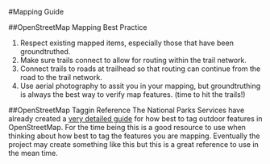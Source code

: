#Mapping Guide

##OpenStreetMap Mapping Best Practice
1. Respect existing mapped items, especially those that have been groundtruthed. 
2. Make sure trails connect to allow for routing within the trail network. 
3. Connect trails to roads at trailhead so that routing can continue from the road to the trail network. 
4. Use aerial photography to assit you in your mapping, but groundtruthing is always the best way to verify map features. (time to hit the trails!)

##OpenStreetMap Taggin Reference 
The National Parks Services have already created a [very detailed guide](https://wiki.openstreetmap.org/wiki/US_National_Park_Service_Tagging) for how best to tag outdoor features in OpenStreetMap. For the time being this is a good resource to use when thinking about how best to tag the features you are mapping. Eventually the project may create something like this but this is a great reference to use in the mean time. 
